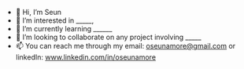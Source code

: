 - 👋 Hi, I’m Seun
- 👀 I’m interested in _____,
- 🌱 I’m currently learning ______
- 💞️ I’m looking to collaborate on any project involving _____
- 📫 You can reach me through my email: oseunamore@gmail.com or linkedIn: www.linkedin.com/in/oseunamore 

<!---
oseunamore/oseunamore is a ✨ special ✨ repository because its `README.md` (this file) appears on your GitHub profile.
You can click the Preview link to take a look at your changes.
--->
